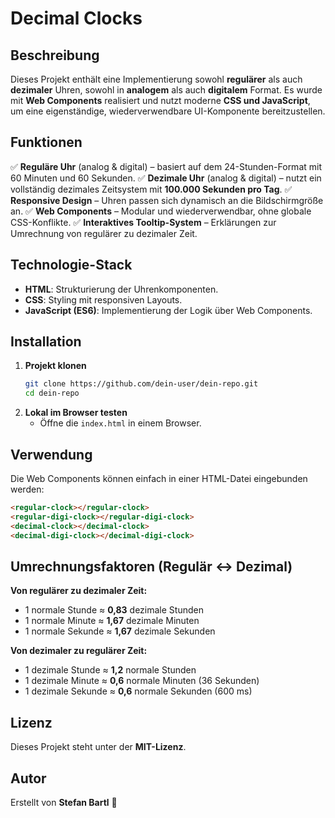 # Decimal Clocks

## Beschreibung
Dieses Projekt enthält eine Implementierung sowohl **regulärer** als auch **dezimaler** Uhren, sowohl in **analogem** als auch **digitalem** Format. Es wurde mit **Web Components** realisiert und nutzt moderne **CSS und JavaScript**, um eine eigenständige, wiederverwendbare UI-Komponente bereitzustellen.

## Funktionen
✅ **Reguläre Uhr** (analog & digital) – basiert auf dem 24-Stunden-Format mit 60 Minuten und 60 Sekunden.
✅ **Dezimale Uhr** (analog & digital) – nutzt ein vollständig dezimales Zeitsystem mit **100.000 Sekunden pro Tag**.
✅ **Responsive Design** – Uhren passen sich dynamisch an die Bildschirmgröße an.
✅ **Web Components** – Modular und wiederverwendbar, ohne globale CSS-Konflikte.
✅ **Interaktives Tooltip-System** – Erklärungen zur Umrechnung von regulärer zu dezimaler Zeit.

## Technologie-Stack
- **HTML**: Strukturierung der Uhrenkomponenten.
- **CSS**: Styling mit responsiven Layouts.
- **JavaScript (ES6)**: Implementierung der Logik über Web Components.

## Installation
1. **Projekt klonen**
   ```sh
   git clone https://github.com/dein-user/dein-repo.git
   cd dein-repo
   ```
2. **Lokal im Browser testen**
   - Öffne die `index.html` in einem Browser.

## Verwendung
Die Web Components können einfach in einer HTML-Datei eingebunden werden:
```html
<regular-clock></regular-clock>
<regular-digi-clock></regular-digi-clock>
<decimal-clock></decimal-clock>
<decimal-digi-clock></decimal-digi-clock>
```

## Umrechnungsfaktoren (Regulär ↔ Dezimal)
**Von regulärer zu dezimaler Zeit:**
- 1 normale Stunde ≈ **0,83** dezimale Stunden
- 1 normale Minute ≈ **1,67** dezimale Minuten
- 1 normale Sekunde ≈ **1,67** dezimale Sekunden

**Von dezimaler zu regulärer Zeit:**
- 1 dezimale Stunde ≈ **1,2** normale Stunden
- 1 dezimale Minute ≈ **0,6** normale Minuten (36 Sekunden)
- 1 dezimale Sekunde ≈ **0,6** normale Sekunden (600 ms)

## Lizenz
Dieses Projekt steht unter der **MIT-Lizenz**.

## Autor
Erstellt von **Stefan Bartl** 🚀
